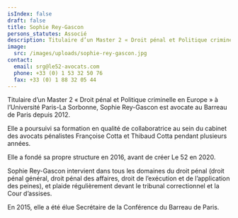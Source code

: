 ```yaml
---
isIndex: false
draft: false
title: Sophie Rey-Gascon
persons_statutes: Associé
description: Titulaire d’un Master 2 « Droit pénal et Politique criminelle en Europe » à l’Université Paris-La Sorbonne, Sophie Rey-Gascon est avocate au Barreau de Paris depuis 2012.
image:
  src: /images/uploads/sophie-rey-gascon.jpg
contact:
  email: srg@le52-avocats.com
  phone: +33 (0) 1 53 32 50 76
  fax: +33 (0) 1 88 32 05 44
---
```

Titulaire d’un Master 2 « Droit pénal et Politique criminelle en Europe » à l’Université Paris-La Sorbonne, Sophie Rey-Gascon est avocate au Barreau de Paris depuis 2012.

Elle a poursuivi sa formation en qualité de collaboratrice au sein du cabinet des avocats pénalistes Françoise Cotta et Thibaud Cotta pendant plusieurs années.


Elle a fondé sa propre structure en 2016, avant de créer Le 52 en 2020.

Sophie Rey-Gascon intervient dans tous les domaines du droit pénal (droit pénal général, droit pénal des affaires, droit de l’exécution et de l’application des peines), et plaide régulièrement devant le tribunal correctionnel et la Cour d’assises.

En 2015, elle a été élue Secrétaire de la Conférence du Barreau de Paris.